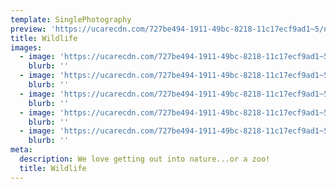 ```yaml
---
template: SinglePhotography
preview: 'https://ucarecdn.com/727be494-1911-49bc-8218-11c17ecf9ad1~5/nth/0/'
title: Wildlife
images:
  - image: 'https://ucarecdn.com/727be494-1911-49bc-8218-11c17ecf9ad1~5/nth/0/'
    blurb: ''
  - image: 'https://ucarecdn.com/727be494-1911-49bc-8218-11c17ecf9ad1~5/nth/1/'
    blurb: ''
  - image: 'https://ucarecdn.com/727be494-1911-49bc-8218-11c17ecf9ad1~5/nth/2/'
    blurb: ''
  - image: 'https://ucarecdn.com/727be494-1911-49bc-8218-11c17ecf9ad1~5/nth/3/'
    blurb: ''
  - image: 'https://ucarecdn.com/727be494-1911-49bc-8218-11c17ecf9ad1~5/nth/4/'
    blurb: ''
meta:
  description: We love getting out into nature...or a zoo!
  title: Wildlife
---
```

